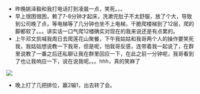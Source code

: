 + 昨晚姚泽毅和我打电话打到凌晨一点，笑死。。。
+ 早上很困很困，赖了7-8分钟才起床，洗漱完肚子不太舒服，放了个大，导致到公司晚了点，等电梯等了几分钟也坐不上电梯，干脆爬楼梯到了12层，爬的脚都软了。。。讲实话一口气爬12楼确实对现在的我来说还是有点累的。
+ 上午邓文凯喊我周日去爬莲花山聚餐，下午我姑姑和我哥两个人的操作要笑死我，我姑姑想说教一下我哥，但是呢，怕我哥反感，连带着我一起说了，在群里说教了一番之后还私聊让我在群里回应一下，在此之前一分钟呢，我哥看到了也让我响应一下，说在说我呢。。。hhh，真的笑麻了

![](https://raw.githubusercontent.com/tanyeye1/life/master/2024/4%E6%9C%88/4.10.png)

+ 晚上打了几把排位，赢2输1，出去转了会。

